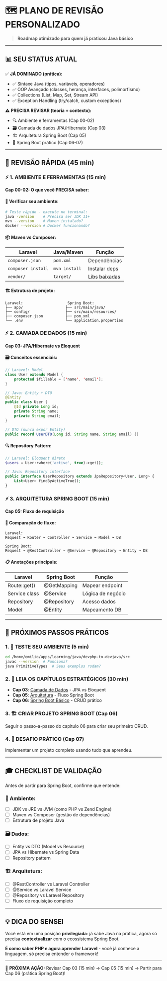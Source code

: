 # 🗺️ **PLANO DE REVISÃO PERSONALIZADO**

> **Roadmap otimizado para quem já praticou Java básico**

---

## 📊 **SEU STATUS ATUAL**

✅ **JÁ DOMINADO (prática):**
- ✅ Sintaxe Java (tipos, variáveis, operadores)
- ✅ OOP Avançado (classes, herança, interfaces, polimorfismo)
- ✅ Collections (List, Map, Set, Stream API)
- ✅ Exception Handling (try/catch, custom exceptions)

⚠️ **PRECISA REVISAR (teoria + contexto):**
- 🔍 Ambiente e ferramentas (Cap 00-02)
- 🗃️ Camada de dados JPA/Hibernate (Cap 03)
- 🏗️ Arquitetura Spring Boot (Cap 05)
- 🚀 Spring Boot prático (Cap 06-07)

---

## 🎯 **REVISÃO RÁPIDA (45 min)**

### **⚡ 1. AMBIENTE E FERRAMENTAS (15 min)**

**Cap 00-02: O que você PRECISA saber:**

#### **🔧 Verificar seu ambiente:**
```bash
# Teste rápido - execute no terminal:
java -version    # Precisa ser JDK 11+
mvn --version    # Maven instalado?
docker --version # Docker funcionando?
```

#### **📦 Maven vs Composer:**
| Laravel | Java/Maven | Função |
|---------|------------|---------|
| `composer.json` | `pom.xml` | Dependências |
| `composer install` | `mvn install` | Instalar deps |
| `vendor/` | `target/` | Libs baixadas |

#### **🏗️ Estrutura de projeto:**
```
Laravel:                    Spring Boot:
├── app/                   ├── src/main/java/
├── config/                ├── src/main/resources/
├── composer.json          ├── pom.xml
└── .env                   └── application.properties
```

### **⚡ 2. CAMADA DE DADOS (15 min)**

**Cap 03: JPA/Hibernate vs Eloquent**

#### **🗃️ Conceitos essenciais:**
```java
// Laravel: Model
class User extends Model {
    protected $fillable = ['name', 'email'];
}

// Java: Entity + DTO
@Entity
public class User {
    @Id private Long id;
    private String name;
    private String email;
}

// DTO (nunca expor Entity)
public record UserDTO(Long id, String name, String email) {}
```

#### **🔍 Repository Pattern:**
```php
// Laravel: Eloquent direto
$users = User::where('active', true)->get();

// Java: Repository interface
public interface UserRepository extends JpaRepository<User, Long> {
    List<User> findByActiveTrue();
}
```

### **⚡ 3. ARQUITETURA SPRING BOOT (15 min)**

**Cap 05: Fluxo de requisição**

#### **🔄 Comparação de fluxo:**
```
Laravel:
Request → Router → Controller → Service → Model → DB

Spring Boot:
Request → @RestController → @Service → @Repository → Entity → DB
```

#### **📋 Anotações principais:**
| Laravel | Spring Boot | Função |
|---------|-------------|---------|
| Route::get() | @GetMapping | Mapear endpoint |
| Service class | @Service | Lógica de negócio |
| Repository | @Repository | Acesso dados |
| Model | @Entity | Mapeamento DB |

---

## 🚀 **PRÓXIMOS PASSOS PRÁTICOS**

### **1. 🧪 TESTE SEU AMBIENTE (5 min)**
```bash
cd /home/emilio/apps/learning/java/devphp-to-devjava/src
javac --version  # Funciona?
java PrimitiveTypes  # Seus exemplos rodam?
```

### **2. 📖 LEIA OS CAPÍTULOS ESTRATÉGICOS (30 min)**
- **Cap 03**: [Camada de Dados](./_docs/book/03-data-layer.md) - JPA vs Eloquent
- **Cap 05**: [Arquitetura](./_docs/book/05-architecture.md) - Fluxo Spring Boot
- **Cap 06**: [Spring Boot Básico](./_docs/book/06-spring-boot-basics.md) - CRUD prático

### **3. 🏗️ CRIAR PROJETO SPRING BOOT (Cap 06)**
Seguir o passo-a-passo do capítulo 06 para criar seu primeiro CRUD.

### **4. 🎯 DESAFIO PRÁTICO (Cap 07)**
Implementar um projeto completo usando tudo que aprendeu.

---

## 🎓 **CHECKLIST DE VALIDAÇÃO**

Antes de partir para Spring Boot, confirme que entende:

### **🔧 Ambiente:**
- [ ] JDK vs JRE vs JVM (como PHP vs Zend Engine)
- [ ] Maven vs Composer (gestão de dependências)
- [ ] Estrutura de projeto Java

### **🗃️ Dados:**
- [ ] Entity vs DTO (Model vs Resource)
- [ ] JPA vs Hibernate vs Spring Data
- [ ] Repository pattern

### **🏗️ Arquitetura:**
- [ ] @RestController vs Laravel Controller
- [ ] @Service vs Laravel Service
- [ ] @Repository vs Laravel Repository
- [ ] Fluxo de requisição completo

---

## 💡 **DICA DO SENSEI**

Você está em uma posição **privilegiada**: já sabe Java na prática, agora só precisa **contextualizar** com o ecossistema Spring Boot.

**É como saber PHP e agora aprender Laravel** - você já conhece a linguagem, só precisa entender o framework!

---

🎯 **PRÓXIMA AÇÃO:** Revisar Cap 03 (15 min) → Cap 05 (15 min) → Partir para Cap 06 (prática Spring Boot)!
